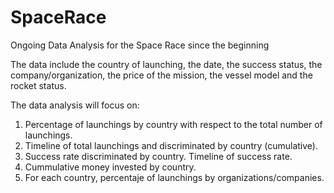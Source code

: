 # SpaceRace
Ongoing Data Analysis for the Space Race since the beginning

The data include the country of launching, the date, the success status, the company/organization, the price of the mission, the vessel model and the rocket status.

The data analysis will focus on:

1) Percentage of launchings by country with respect to the total number of launchings. 
2) Timeline of total launchings and discriminated by country (cumulative). 
3) Success rate discriminated by country. Timeline of success rate.
4) Cummulative money invested by country.
5) For each country, percentaje of launchings by organizations/companies.
